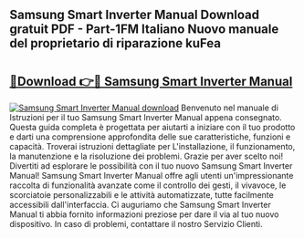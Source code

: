 ## Samsung Smart Inverter Manual Download gratuit PDF - Part-1FM Italiano Nuovo manuale del proprietario di riparazione kuFea

# <h2><a href="http://dffeiu.blite.top/?on=Samsung+Smart+Inverter+Manual">🔗Download 👉🔴 Samsung Smart Inverter Manual</a></h2>

[![Samsung Smart Inverter Manual download](https://i.imgur.com/lujVjoI.png)](http://dffeiu.blite.top/?on=Samsung+Smart+Inverter+Manual)
Benvenuto nel manuale di Istruzioni per il tuo Samsung Smart Inverter Manual appena consegnato. Questa guida completa è progettata per aiutarti a iniziare con il tuo prodotto e darti una comprensione approfondita delle sue caratteristiche, funzioni e capacità. Troverai istruzioni dettagliate per L'installazione, il funzionamento, la manutenzione e la risoluzione dei problemi. Grazie per aver scelto noi! Divertiti ad esplorare le possibilità con il tuo nuovo Samsung Smart Inverter Manual! Samsung Smart Inverter Manual offre agli utenti un'impressionante raccolta di funzionalità avanzate come il controllo dei gesti, il vivavoce, le scorciatoie personalizzabili e le attività automatizzate, tutte facilmente accessibili dall'interfaccia. Ci auguriamo che Samsung Smart Inverter Manual ti abbia fornito informazioni preziose per dare il via al tuo nuovo dispositivo. In caso di problemi, contattare il nostro Servizio Clienti.
